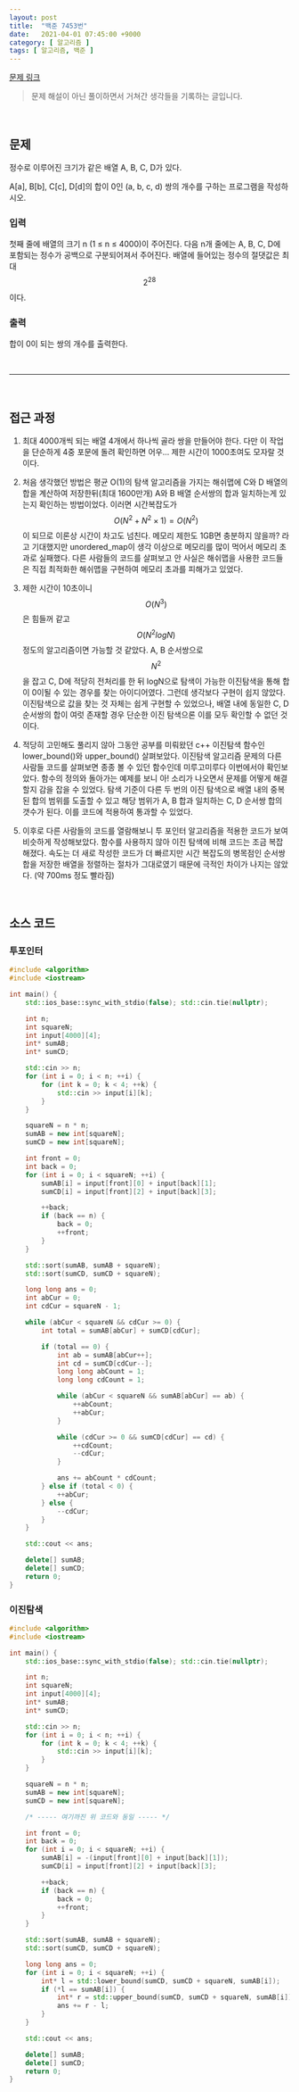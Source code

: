 ```yaml
---
layout: post
title:  "백준 7453번"
date:   2021-04-01 07:45:00 +9000
category: [ 알고리즘 ]
tags: [ 알고리즘, 백준 ]
---
```


[문제 링크](https://www.acmicpc.net/problem/7453)

> 문제 해설이 아닌 풀이하면서 거쳐간 생각들을 기록하는 글입니다.

<br>

## **문제**
정수로 이루어진 크기가 같은 배열 A, B, C, D가 있다.

A\[a\], B\[b\], C\[c\], D\[d\]의 합이 0인 (a, b, c, d) 쌍의 개수를 구하는 프로그램을 작성하시오.

### **입력**
첫째 줄에 배열의 크기 n (1 ≤ n ≤ 4000)이 주어진다. 다음 n개 줄에는 A, B, C, D에 포함되는 정수가 공백으로 구분되어져서 주어진다. 배열에 들어있는 정수의 절댓값은 최대 $$2^{28}$$이다.

### **출력**
합이 0이 되는 쌍의 개수를 출력한다.

<br>

---

<br>

## **접근 과정**
1. 최대 4000개씩 되는 배열 4개에서 하나씩 골라 쌍을 만들어야 한다. 다만 이 작업을 단순하게 4중 포문에 돌려 확인하면 어우... 제한 시간이 1000초여도 모자랄 것이다.

2. 처음 생각했던 방법은 평균 O(1)의 탐색 알고리즘을 가지는 해쉬맵에 C와 D 배열의 합을 계산하여 저장한뒤(최대 1600만개) A와 B 배열 순서쌍의 합과 일치하는게 있는지 확인하는 방법이었다. 이러면 시간복잡도가 $$O(N^2 + N^2 \times 1) = O(N^2)$$이 되므로 이론상 시간이 차고도 넘친다. 메모리 제한도 1GB면 충분하지 않을까? 라고 기대했지만 unordered_map이 생각 이상으로 메모리를 많이 먹어서 메모리 초과로 실패했다. 다른 사람들의 코드를 살펴보고 안 사실은 해쉬맵을 사용한 코드들은 직접 최적화한 해쉬맵을 구현하여 메모리 초과를 피해가고 있었다.

3. 제한 시간이 10초이니 $$O(N^3)$$은 힘들꺼 같고 $$O(N^2 logN)$$ 정도의 알고리즘이면 가능할 것 같았다. A, B 순서쌍으로 $$N^2$$을 잡고 C, D에 적당히 전처리를 한 뒤 logN으로 탐색이 가능한 이진탐색을 통해 합이 0이될 수 있는 경우를 찾는 아이디어였다. 그런데 생각보다 구현이 쉽지 않았다. 이진탐색으로 값을 찾는 것 자체는 쉽게 구현할 수 있었으나, 배열 내에 동일한 C, D 순서쌍의 합이 여럿 존재할 경우 단순한 이진 탐색으론 이를 모두 확인할 수 없던 것이다.

4. 적당히 고민해도 풀리지 않아 그동안 공부를 미뤄왔던 c++ 이진탐색 함수인 lower_bound()와 upper_bound() 살펴보았다. 이진탐색 알고리즘 문제의 다른 사람들 코드를 살펴보면 종종 볼 수 있던 함수인데 미루고미루다 이번에서야 확인보았다. 함수의 정의와 돌아가는 예제를 보니 아! 소리가 나오면서 문제를 어떻게 해결할지 감을 잡을 수 있었다. 탐색 기준이 다른 두 번의 이진 탐색으로 배열 내의 중복된 합의 범위를 도출할 수 있고 해당 범위가 A, B 합과 일치하는 C, D 순서쌍 합의 갯수가 된다. 이를 코드에 적용하여 통과할 수 있었다.

5. 이후로 다른 사람들의 코드를 열람해보니 투 포인터 알고리즘을 적용한 코드가 보여 비슷하게 작성해보았다. 함수를 사용하지 않아 이진 탐색에 비해 코드는 조금 복잡해졌다. 속도는 더 새로 작성한 코드가 더 빠르지만 시간 복잡도의 병목점인 순서쌍 합을 저장한 배열을 정렬하는 절차가 그대로였기 때문에 극적인 차이가 나지는 않았다. (약 700ms 정도 빨라짐)



<br>

## **소스 코드**

### **투포인터**

```c++
#include <algorithm>
#include <iostream>

int main() {
    std::ios_base::sync_with_stdio(false); std::cin.tie(nullptr);

    int n;
    int squareN;
    int input[4000][4];
    int* sumAB;
    int* sumCD;

    std::cin >> n;
    for (int i = 0; i < n; ++i) {
        for (int k = 0; k < 4; ++k) {
            std::cin >> input[i][k];
        }
    }

    squareN = n * n;
    sumAB = new int[squareN];
    sumCD = new int[squareN];

    int front = 0;
    int back = 0;
    for (int i = 0; i < squareN; ++i) {
        sumAB[i] = input[front][0] + input[back][1];
        sumCD[i] = input[front][2] + input[back][3];

        ++back;
        if (back == n) {
            back = 0;
            ++front;
        }
    }

    std::sort(sumAB, sumAB + squareN);
    std::sort(sumCD, sumCD + squareN);

    long long ans = 0;
    int abCur = 0;
    int cdCur = squareN - 1;

    while (abCur < squareN && cdCur >= 0) {
        int total = sumAB[abCur] + sumCD[cdCur];

        if (total == 0) {
            int ab = sumAB[abCur++];
            int cd = sumCD[cdCur--];
            long long abCount = 1;
            long long cdCount = 1;

            while (abCur < squareN && sumAB[abCur] == ab) { 
                ++abCount;
                ++abCur;
            }

            while (cdCur >= 0 && sumCD[cdCur] == cd) {
                ++cdCount;
                --cdCur;
            }

            ans += abCount * cdCount;
        } else if (total < 0) {
            ++abCur;
        } else {
            --cdCur;
        }
    }

    std::cout << ans;

    delete[] sumAB;
    delete[] sumCD;
    return 0;
}
```

### **이진탐색**

```c++
#include <algorithm>
#include <iostream>

int main() {
    std::ios_base::sync_with_stdio(false); std::cin.tie(nullptr);

    int n;
    int squareN;
    int input[4000][4];
    int* sumAB;
    int* sumCD;

    std::cin >> n;
    for (int i = 0; i < n; ++i) {
        for (int k = 0; k < 4; ++k) {
            std::cin >> input[i][k];
        }
    }

    squareN = n * n;
    sumAB = new int[squareN];
    sumCD = new int[squareN];

    /* ----- 여기까진 위 코드와 동일 ----- */

    int front = 0;
    int back = 0;
    for (int i = 0; i < squareN; ++i) {
        sumAB[i] = -(input[front][0] + input[back][1]);
        sumCD[i] = input[front][2] + input[back][3];

        ++back;
        if (back == n) {
            back = 0;
            ++front;
        }
    }

    std::sort(sumAB, sumAB + squareN);
    std::sort(sumCD, sumCD + squareN);

    long long ans = 0;
    for (int i = 0; i < squareN; ++i) {
        int* l = std::lower_bound(sumCD, sumCD + squareN, sumAB[i]);
        if (*l == sumAB[i]) {
            int* r = std::upper_bound(sumCD, sumCD + squareN, sumAB[i]);
            ans += r - l;
        }
    }

    std::cout << ans;

    delete[] sumAB;
    delete[] sumCD;
    return 0;
}
```